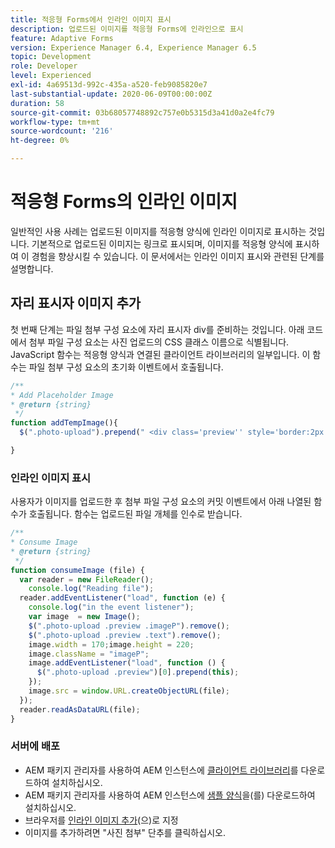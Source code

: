 ```yaml
---
title: 적응형 Forms에서 인라인 이미지 표시
description: 업로드된 이미지를 적응형 Forms에 인라인으로 표시
feature: Adaptive Forms
version: Experience Manager 6.4, Experience Manager 6.5
topic: Development
role: Developer
level: Experienced
exl-id: 4a69513d-992c-435a-a520-feb9085820e7
last-substantial-update: 2020-06-09T00:00:00Z
duration: 58
source-git-commit: 03b68057748892c757e0b5315d3a41d0a2e4fc79
workflow-type: tm+mt
source-wordcount: '216'
ht-degree: 0%

---
```


# 적응형 Forms의 인라인 이미지

일반적인 사용 사례는 업로드된 이미지를 적응형 양식에 인라인 이미지로 표시하는 것입니다. 기본적으로 업로드된 이미지는 링크로 표시되며, 이미지를 적응형 양식에 표시하여 이 경험을 향상시킬 수 있습니다. 이 문서에서는 인라인 이미지 표시와 관련된 단계를 설명합니다.

## 자리 표시자 이미지 추가

첫 번째 단계는 파일 첨부 구성 요소에 자리 표시자 div를 준비하는 것입니다. 아래 코드에서 첨부 파일 구성 요소는 사진 업로드의 CSS 클래스 이름으로 식별됩니다. JavaScript 함수는 적응형 양식과 연결된 클라이언트 라이브러리의 일부입니다. 이 함수는 파일 첨부 구성 요소의 초기화 이벤트에서 호출됩니다.

```javascript
/**
* Add Placeholder Image
* @return {string} 
 */
function addTempImage(){
  $(".photo-upload").prepend(" <div class='preview'' style='border:2px solid;height:225px;width:175px;text-align:center'><br><br><div class='text'>3.5mm * 4.5mm<br>2Mb max<br>Min 600dpi</div></div><br>");

}
```

### 인라인 이미지 표시

사용자가 이미지를 업로드한 후 첨부 파일 구성 요소의 커밋 이벤트에서 아래 나열된 함수가 호출됩니다. 함수는 업로드된 파일 개체를 인수로 받습니다.

```javascript
/**
* Consume Image
* @return {string} 
 */
function consumeImage (file) {
  var reader = new FileReader();
    console.log("Reading file");
  reader.addEventListener("load", function (e) {
    console.log("in the event listener");
    var image  = new Image();
    $(".photo-upload .preview .imageP").remove();
    $(".photo-upload .preview .text").remove();
    image.width = 170;image.height = 220;
    image.className = "imageP";
    image.addEventListener("load", function () {
      $(".photo-upload .preview")[0].prepend(this);
    });
    image.src = window.URL.createObjectURL(file);
  });
  reader.readAsDataURL(file); 
}
```

### 서버에 배포

* AEM 패키지 관리자를 사용하여 AEM 인스턴스에 [클라이언트 라이브러리](assets/inline-image-client-library.zip)를 다운로드하여 설치하십시오.
* AEM 패키지 관리자를 사용하여 AEM 인스턴스에 [샘플 양식](assets/inline-image-af.zip)을(를) 다운로드하여 설치하십시오.
* 브라우저를 [인라인 이미지 추가](http://localhost:4502/content/dam/formsanddocuments/addinlineimage/jcr:content?wcmmode=disabled)&#x200B;(으)로 지정
* 이미지를 추가하려면 &quot;사진 첨부&quot; 단추를 클릭하십시오.
